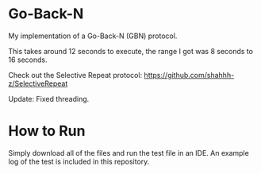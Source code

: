 # Go-Back-N
My implementation of a Go-Back-N (GBN) protocol.

This takes around 12 seconds to execute, the range I got was 8 seconds to 16 seconds.

Check out the Selective Repeat protocol: https://github.com/shahhh-z/SelectiveRepeat

Update: Fixed threading.

# How to Run
Simply download all of the files and run the test file in an IDE. An example log of the test is included in this repository.
